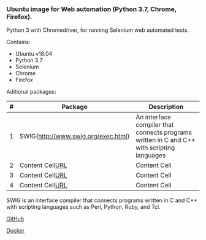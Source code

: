 ### Ubuntu image for Web automation (Python 3.7, Chrome, Firefox).

Python 3 with Chromedriver, for running Selenium web automated tests.

Contains:

- Ubuntu v18.04
- Python 3.7
- Selenium
- Chrome
- Firefox

Aditional packages:

| #  | Package                            |                                        Description                                         |
| -- | ---------------------------------- | ------------------------------------------------------------------------------------------ | 
| 1  | SWIG(http://www.swig.org/exec.html)| An interface compiler that connects programs written in C and C++ with scripting languages | 
| 2  | Content Cell[URL]()                | Content Cell                                                                               |
| 3  | Content Cell[URL]()                | Content Cell                                                                               |
| 4  | Content Cell[URL]()                | Content Cell                                                                               |

SWIG is an interface compiler that connects programs written in C and C++ with scripting languages such as Perl, Python, Ruby, and Tcl.

[GitHub](https://github.com/ikostan/ubuntu_python_3.7_selenium/)

[Docker](https://hub.docker.com/repository/docker/ikostan/ubuntu_python_3.7_selenium)
